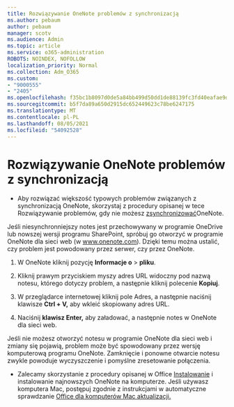 ```yaml
---
title: Rozwiązywanie OneNote problemów z synchronizacją
ms.author: pebaum
author: pebaum
manager: scotv
ms.audience: Admin
ms.topic: article
ms.service: o365-administration
ROBOTS: NOINDEX, NOFOLLOW
localization_priority: Normal
ms.collection: Adm_O365
ms.custom:
- "9000555"
- "2405"
ms.openlocfilehash: f35bc1b8097d0de5a84bb499d50dd1de88139fc3fd40eafae9d3f4ad17d84d2a
ms.sourcegitcommit: b5f7da89a650d2915dc652449623c78be6247175
ms.translationtype: MT
ms.contentlocale: pl-PL
ms.lasthandoff: 08/05/2021
ms.locfileid: "54092528"
---
```

# <a name="troubleshoot-onenote-sync-issues"></a>Rozwiązywanie OneNote problemów z synchronizacją

* Aby rozwiązać większość typowych problemów związanych z synchronizacją OneNote, skorzystaj z procedury opisanej w tece Rozwiązywanie problemów, gdy nie możesz [zsynchronizować](https://support.office.com/article/Fix-issues-when-you-can-t-sync-OneNote-299495ef-66d1-448f-90c1-b785a6968d45)OneNote.

Jeśli niesynchronniejszy notes jest przechowywany w programie OneDrive lub nowszej wersji programu SharePoint, spróbuj go otworzyć w programie OneNote dla sieci web (w www.onenote.com). Dzięki temu można ustalić, czy problem jest powodowany przez serwer, czy przez OneNote.

1. W OneNote kliknij pozycję **Informacje o**  >  **pliku**.

2. Kliknij prawym przyciskiem myszy adres URL widoczny pod nazwą notesu, którego dotyczy problem, a następnie kliknij polecenie **Kopiuj**.

3. W przeglądarce internetowej kliknij pole Adres, a następnie naciśnij klawisze **Ctrl + V,** aby wkleić skopiowany adres URL.

4. Naciśnij **klawisz Enter,** aby załadować, a następnie notes w OneNote dla sieci web.

Jeśli nie możesz otworzyć notesu w programie OneNote dla sieci web i zmiany się pojawią, problem może być spowodowany przez wersję komputerową programu OneNote. Zamknięcie i ponowne otwarcie notesu zwykle powoduje wyczyszczenie i pomyślne zresetowanie połączenia.

* Zalecamy skorzystanie z procedury opisanej w Office [Instalowanie](https://support.office.com/article/Install-Office-updates-2ab296f3-7f03-43a2-8e50-46de917611c5) i instalowanie najnowszych OneNote na komputerze. Jeśli używasz komputera Mac, postępuj zgodnie z instrukcjami w automatyczne sprawdzanie [Office dla komputerów Mac aktualizacji.](https://support.office.com/article/update-office-for-mac-automatically-bfd1e497-c24d-4754-92ab-910a4074d7c1)